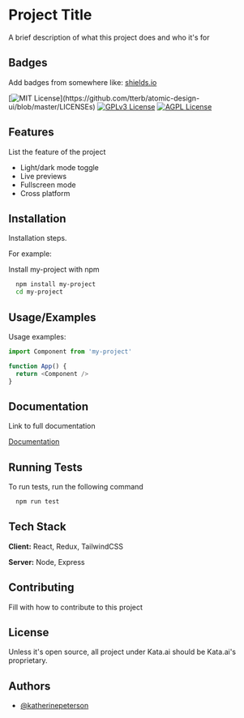
# Project Title

A brief description of what this project does and who it's for


## Badges

Add badges from somewhere like: [shields.io](https://shields.io/)

[![MIT License](https://img.shields.io/apm/l/atomic-design-ui.svg?)](https://github.com/tterb/atomic-design-ui/blob/master/LICENSEs)
[![GPLv3 License](https://img.shields.io/badge/License-GPL%20v3-yellow.svg)](https://opensource.org/licenses/)
[![AGPL License](https://img.shields.io/badge/license-AGPL-blue.svg)](http://www.gnu.org/licenses/agpl-3.0)


## Features

List the feature of the project

- Light/dark mode toggle
- Live previews
- Fullscreen mode
- Cross platform


## Installation

Installation steps.

For example:

Install my-project with npm

```bash
  npm install my-project
  cd my-project
```
    
## Usage/Examples

Usage examples:

```javascript
import Component from 'my-project'

function App() {
  return <Component />
}
```


## Documentation

Link to full documentation

[Documentation](https://linktodocumentation)


## Running Tests

To run tests, run the following command

```bash
  npm run test
```


## Tech Stack

**Client:** React, Redux, TailwindCSS

**Server:** Node, Express


## Contributing

Fill with how to contribute to this project


## License

Unless it's open source, all project under Kata.ai should be Kata.ai's proprietary.


## Authors

- [@katherinepeterson](https://www.github.com/octokatherine)

 

